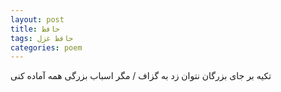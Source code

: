 ```yaml
---
layout: post
title: حافظ
tags: حافظ غزل
categories: poem
---
```


تکیه بر جای بزرگان نتوان زد به گزاف / مگر اسباب بزرگی همه آماده کنی
